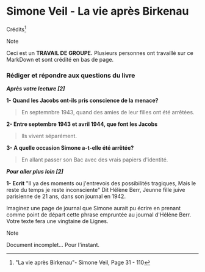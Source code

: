 # Simone Veil - La vie après Birkenau
Crédits[^1]
>[!NOTE]
>Ceci est un **TRAVAIL DE GROUPE.** Plusieurs personnes ont travaillé sur ce MarkDown et sont crédité en bas de page.
### __Rédiger et répondre aux questions du livre__
***__Après votre lecture [2]__***

**1- Quand les Jacobs ont-ils pris conscience de la menace?**
>En septemnbre 1943, quand des amies de leur filles ont été arrêtées.

**2- Entre septembre 1943 et avril 1944, que font les Jacobs**
>Ils vivent séparément.

**3- A quelle occasion Simone a-t-elle été arrêtée?**
>En allant passer son Bac avec des vrais papiers d'identité.

***__Pour aller plus loin [2]__***

**1- Ecrit**
"Il ya des moments ou j'entrevois des possibilités tragiques, Mais le reste du temps je reste inconsciente"
Dit Hélène Berr, Jeunne fille juive parisienne de 21 ans, dans son journal en 1942.

Imaginez une page de journal que Simone aurait pu écrire en prenant comme point de départ cette phrase empruntée au journal d'Hélène Berr. Votre texte fera une vingtaine de Lignes.

>[!NOTE]
>Document incomplet... Pour l'instant.




[^1]: "La vie après Birkenau"- Simone Veil, Page 31 - 110
[^2]: Rédigé par : Gaël Fandos, Clémence Bernard, Loane Jet, Ambre Latruffe
